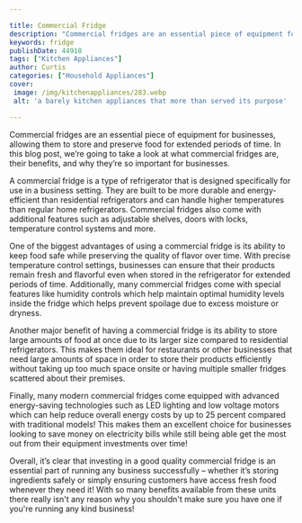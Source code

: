 ```yaml
---

title: Commercial Fridge
description: "Commercial fridges are an essential piece of equipment for businesses, allowing them to store and preserve food for extended perio...keep going and find out"
keywords: fridge
publishDate: 44918
tags: ["Kitchen Appliances"]
author: Curtis
categories: ["Household Appliances"]
cover: 
 image: /img/kitchenappliances/283.webp
 alt: 'a barely kitchen appliances that more than served its purpose'

---
```


Commercial fridges are an essential piece of equipment for businesses, allowing them to store and preserve food for extended periods of time. In this blog post, we’re going to take a look at what commercial fridges are, their benefits, and why they’re so important for businesses. 

A commercial fridge is a type of refrigerator that is designed specifically for use in a business setting. They are built to be more durable and energy-efficient than residential refrigerators and can handle higher temperatures than regular home refrigerators. Commercial fridges also come with additional features such as adjustable shelves, doors with locks, temperature control systems and more. 

One of the biggest advantages of using a commercial fridge is its ability to keep food safe while preserving the quality of flavor over time. With precise temperature control settings, businesses can ensure that their products remain fresh and flavorful even when stored in the refrigerator for extended periods of time. Additionally, many commercial fridges come with special features like humidity controls which help maintain optimal humidity levels inside the fridge which helps prevent spoilage due to excess moisture or dryness. 

Another major benefit of having a commercial fridge is its ability to store large amounts of food at once due to its larger size compared to residential refrigerators. This makes them ideal for restaurants or other businesses that need large amounts of space in order to store their products efficiently without taking up too much space onsite or having multiple smaller fridges scattered about their premises. 

Finally, many modern commercial fridges come equipped with advanced energy-saving technologies such as LED lighting and low voltage motors which can help reduce overall energy costs by up to 25 percent compared with traditional models! This makes them an excellent choice for businesses looking to save money on electricity bills while still being able get the most out from their equipment investments over time! 

Overall, it’s clear that investing in a good quality commercial fridge is an essential part of running any business successfully – whether it’s storing ingredients safely or simply ensuring customers have access fresh food whenever they need it! With so many benefits available from these units there really isn't any reason why you shouldn't make sure you have one if you're running any kind business!
